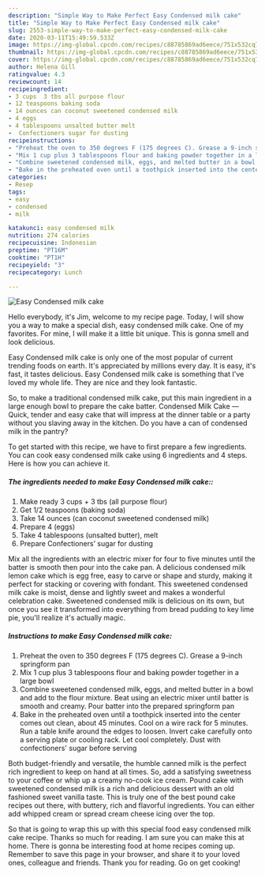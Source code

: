 ```yaml
---
description: "Simple Way to Make Perfect Easy Condensed milk cake"
title: "Simple Way to Make Perfect Easy Condensed milk cake"
slug: 2553-simple-way-to-make-perfect-easy-condensed-milk-cake
date: 2020-03-11T15:49:59.533Z
image: https://img-global.cpcdn.com/recipes/c88785869ad6eece/751x532cq70/easy-condensed-milk-cake-recipe-main-photo.jpg
thumbnail: https://img-global.cpcdn.com/recipes/c88785869ad6eece/751x532cq70/easy-condensed-milk-cake-recipe-main-photo.jpg
cover: https://img-global.cpcdn.com/recipes/c88785869ad6eece/751x532cq70/easy-condensed-milk-cake-recipe-main-photo.jpg
author: Helena Gill
ratingvalue: 4.3
reviewcount: 14
recipeingredient:
- 3 cups  3 tbs all purpose flour
- 12 teaspoons baking soda
- 14 ounces can coconut sweetened condensed milk
- 4 eggs
- 4 tablespoons unsalted butter melt
-  Confectioners sugar for dusting
recipeinstructions:
- "Preheat the oven to 350 degrees F (175 degrees C). Grease a 9-inch springform pan"
- "Mix 1 cup plus 3 tablespoons flour and baking powder together in a large bowl"
- "Combine sweetened condensed milk, eggs, and melted butter in a bowl and add to the flour mixture. Beat using an electric mixer until batter is smooth and creamy. Pour batter into the prepared springform pan"
- "Bake in the preheated oven until a toothpick inserted into the center comes out clean, about 45 minutes. Cool on a wire rack for 5 minutes. Run a table knife around the edges to loosen. Invert cake carefully onto a serving plate or cooling rack. Let cool completely. Dust with confectioners&#39; sugar before serving"
categories:
- Resep
tags:
- easy
- condensed
- milk

katakunci: easy condensed milk
nutrition: 274 calories
recipecuisine: Indonesian
preptime: "PT16M"
cooktime: "PT1H"
recipeyield: "3"
recipecategory: Lunch

---
```



![Easy Condensed milk cake](https://img-global.cpcdn.com/recipes/c88785869ad6eece/751x532cq70/easy-condensed-milk-cake-recipe-main-photo.jpg)

Hello everybody, it's Jim, welcome to my recipe page. Today, I will show you a way to make a special dish, easy condensed milk cake. One of my favorites. For mine, I will make it a little bit unique. This is gonna smell and look delicious.

Easy Condensed milk cake is only one of the most popular of current trending foods on earth. It's appreciated by millions every day. It is easy, it's fast, it tastes delicious. Easy Condensed milk cake is something that I've loved my whole life. They are nice and they look fantastic.

So, to make a traditional condensed milk cake, put this main ingredient in a large enough bowl to prepare the cake batter. Condensed Milk Cake — Quick, tender and easy cake that will impress at the dinner table or a party without you slaving away in the kitchen. Do you have a can of condensed milk in the pantry?


To get started with this recipe, we have to first prepare a few ingredients. You can cook easy condensed milk cake using 6 ingredients and 4 steps. Here is how you can achieve it.

##### The ingredients needed to make Easy Condensed milk cake::

1. Make ready 3 cups + 3 tbs (all purpose flour)
1. Get 1/2 teaspoons (baking soda)
1. Take 14 ounces (can coconut sweetened condensed milk)
1. Prepare 4 (eggs)
1. Take 4 tablespoons (unsalted butter), melt
1. Prepare  Confectioners’ sugar for dusting


Mix all the ingredients with an electric mixer for four to five minutes until the batter is smooth then pour into the cake pan. A delicious condensed milk lemon cake which is egg free, easy to carve or shape and sturdy, making it perfect for stacking or covering with fondant. This sweetened condensed milk cake is moist, dense and lightly sweet and makes a wonderful celebration cake. Sweetened condensed milk is delicious on its own, but once you see it transformed into everything from bread pudding to key lime pie, you&#39;ll realize it&#39;s actually magic. 

##### Instructions to make Easy Condensed milk cake:

1. Preheat the oven to 350 degrees F (175 degrees C). Grease a 9-inch springform pan
1. Mix 1 cup plus 3 tablespoons flour and baking powder together in a large bowl
1. Combine sweetened condensed milk, eggs, and melted butter in a bowl and add to the flour mixture. Beat using an electric mixer until batter is smooth and creamy. Pour batter into the prepared springform pan
1. Bake in the preheated oven until a toothpick inserted into the center comes out clean, about 45 minutes. Cool on a wire rack for 5 minutes. Run a table knife around the edges to loosen. Invert cake carefully onto a serving plate or cooling rack. Let cool completely. Dust with confectioners&#39; sugar before serving


Both budget-friendly and versatile, the humble canned milk is the perfect rich ingredient to keep on hand at all times. So, add a satisfying sweetness to your coffee or whip up a creamy no-cook ice cream. Pound cake with sweetened condensed milk is a rich and delicious dessert with an old fashioned sweet vanilla taste. This is truly one of the best pound cake recipes out there, with buttery, rich and flavorful ingredients. You can either add whipped cream or spread cream cheese icing over the top. 

So that is going to wrap this up with this special food easy condensed milk cake recipe. Thanks so much for reading. I am sure you can make this at home. There is gonna be interesting food at home recipes coming up. Remember to save this page in your browser, and share it to your loved ones, colleague and friends. Thank you for reading. Go on get cooking!
